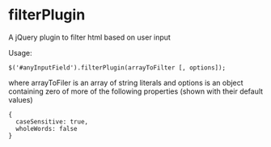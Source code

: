 filterPlugin
============

A jQuery plugin to filter html based on user input

Usage:
```
$('#anyInputField').filterPlugin(arrayToFilter [, options]);
```
where arrayToFiler is an array of string literals
and options is an object containing zero of more of the following properties (shown with their default values)
```
{
  caseSensitive: true,
  wholeWords: false
}
```
